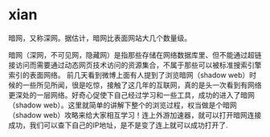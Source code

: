 # xian 
暗网，又称深网。据估计，暗网比表面网站大几个数量级。

暗网（深网，不可见网，隐藏网）是指那些存储在网络数据库里、但不能通过超链接访问而需要通过动态网页技术访问的资源集合，不属于那些可以被标准搜索引擎索引的表面网络。
前几天看到微博上面有人提到了浏览暗网（shadow web）时候的一些所见所闻，很是吃惊，接触了这几年的互联网，真的是头一次看到有网络更深处的一层网络。好奇心促使下自己经过学习和一些工具，成功的进入了暗网（shadow web）。这里就简单的讲解下整个的浏览过程，权当做是个暗网（shadow web）攻略来给大家相互学习！连上外游加速器，就可以打开暗网连接成功，我们可以查下自己的IP地址，是不是变了连上就可以成功打开了.
